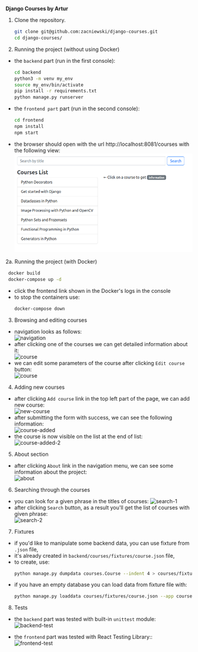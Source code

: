 **Django Courses by Artur**

1. Clone the repository. 
    ```bash
    git clone git@github.com:zacniewski/django-courses.git
    cd django-courses/
    ```  

2. Running the project (without using Docker)  
  - the `backend` part (run in the first console):  

    ```bash
    cd backend
    python3 -m venv my_env
    source my_env/bin/activate
    pip install -r requirements.txt
    python manage.py runserver
    ```
  - the `frontend part` part (run in the second console):  

    ```bash
    cd frontend
    npm install
    npm start
    ```
  - the browser should open with the url http://localhost:8081/courses with the following view:  
  ![start](assets/start.png)

2a. Running the project (with Docker)  
   ```bash
    docker build
    docker-compose up -d
   ```
- click the frontend link shown in the Docker's logs in the console  
- to stop the containers use:  
    ```bash
    docker-compose down
   ```

3. Browsing and editing courses
- navigation looks as follows:  
![navigation](assets/navigation.png)  
- after clicking one of the courses we can get detailed information about it:  
![course](assets/course.png)
- we can edit some parameters of the course after clicking `Edit course` button:  
![course](assets/course-edition.png)  

4. Adding new courses
- after clicking `Add course` link in the top left part of the page, we can add new course:    
![new-course](assets/new-course.png)
- after submitting the form with success, we can see the following information:    
![course-added](assets/course-added.png)
- the course is now visible on the list at the end of list:    
![course-added-2](assets/course-added-2.png)

5. About section
- after clicking `About` link in the navigation menu, we can see some information about the project:  
![about](assets/about.png)

6. Searching through the courses
- you can look for a given phrase in the titles of courses: 
![search-1](assets/search-1.png)
- after clicking `Search` button, as a result you'll get the list of courses with given phrase:  
![search-2](assets/search-2.png)

7. Fixtures
- if you'd like to manipulate some backend data, you can use fixture from `.json` file,
- it's already created in `backend/courses/fixtures/course.json` file,
- to create, use:  
     ```bash
    python manage.py dumpdata courses.Course --indent 4 > courses/fixtures/course.json
     ```
- if you have an empty database you can load data from fixture file with:    
     ```bash
    python manage.py loaddata courses/fixtures/course.json --app courses.Course 
     ```
  
8. Tests  
  - the `backend` part was tested with built-in `unittest` module:  
![backend-test](assets/backend-test.png)

  - the `frontend` part was tested with React Testing Library::  
![frontend-test](assets/frontend-test.png)  
